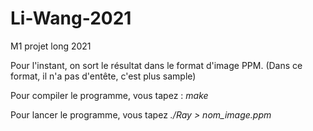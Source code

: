 # Li-Wang-2021

M1 projet long 2021

Pour l'instant, on sort le résultat dans le format d'image PPM. (Dans ce format, il n'a pas d'entête, c'est plus sample)

Pour compiler le programme, vous tapez :  _make_

Pour lancer le programme, vous tapez _./Ray > nom_image.ppm_

